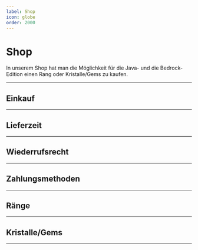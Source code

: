 ```yaml
---
label: Shop
icon: globe
order: 2000
---
```


# Shop

In unserem Shop hat man die Möglichkeit für die Java- und die Bedrock-Edition einen Rang oder Kristalle/Gems zu kaufen.

---

## Einkauf

---

## Lieferzeit

---

## Wiederrufsrecht

---

## Zahlungsmethoden

---

## Ränge 

---

## Kristalle/Gems

---





